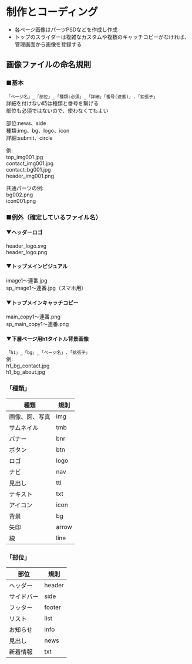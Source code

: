 # 制作とコーディング

* 各ページ画像はパーツPSDなどを作成し作成
* トップのスライダーは複雑なカスタムや複数のキャッチコピーがなければ、管理画面から画像を登録する

## 画像ファイルの命名規則
### ■基本
`「ページ名」_「部位」_「種類:必須」_「詳細」「番号(連番)」.「拡張子」`<br>
詳細を付けない時は種類と番号を繋げる<br>
部位も必須ではないので、使わなくてもよい<br>

部位:news、side<br>
種類:img、bg、logo、icon<br>
詳細:submit、circle<br>

例:<br>
top_img001.jpg<br>
contact_img001.jpg<br>
contact_bg001.jpg<br>
header_img001.png<br>


共通パーツの例:<br>
bg002.png<br>
icon001.png

### ■例外（確定しているファイル名）

#### ▼ヘッダーロゴ
header_logo.svg<br>
header_logo.png<br>

#### ▼トップメインビジュアル<br>
image1～連番.jpg<br>
sp_image1～連番.jpg（スマホ用）<br>

#### ▼トップメインキャッチコピー<br>
main_copy1～連番.png<br>
sp_main_copy1～連番.png<br>

#### ▼下層ページ用h1タイトル背景画像
`「h1」_「bg」_「ページ名」.「拡張子」`<br>
例:<br>
h1_bg_contact.jpg<br>
h1_bg_about.jpg

### 「種類」
種類 | 規則 
---------|----------
画像、図、写真 | img
サムネイル | tmb
バナー | bnr
ボタン | btn
ロゴ | logo
ナビ | 	nav
見出し | ttl
テキスト | txt
アイコン | icon
背景 | bg
矢印 | arrow
線 | line

### 「部位」
部位 | 規則 
---------|----------
ヘッダー | header
サイドバー | side
フッター | footer
リスト | list
お知らせ | info
見出し | news
新着情報 | txt
